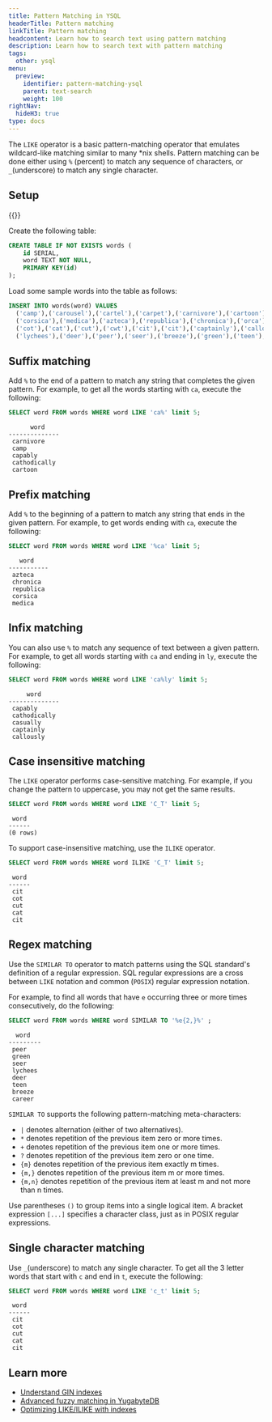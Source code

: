 ```yaml
---
title: Pattern Matching in YSQL
headerTitle: Pattern matching
linkTitle: Pattern matching
headcontent: Learn how to search text using pattern matching
description: Learn how to search text with pattern matching
tags:
  other: ysql
menu:
  preview:
    identifier: pattern-matching-ysql
    parent: text-search
    weight: 100
rightNav:
  hideH3: true
type: docs
---
```


The `LIKE` operator is a basic pattern-matching operator that emulates wildcard-like matching similar to many *nix shells. Pattern matching can be done either using `%` (percent) to match any sequence of characters, or `_`(underscore) to match any single character.

## Setup

{{<cluster-setup-tabs>}}

Create the following table:

```sql
CREATE TABLE IF NOT EXISTS words (
    id SERIAL,
    word TEXT NOT NULL,
    PRIMARY KEY(id)
);
```

Load some sample words into the table as follows:

```sql
INSERT INTO words(word) VALUES
  ('camp'),('carousel'),('cartel'),('carpet'),('carnivore'),('cartoon'),('carry'),('capsule'),
  ('corsica'),('medica'),('azteca'),('republica'),('chronica'),('orca'),('cathodically'),('capably'),
  ('cot'),('cat'),('cut'),('cwt'),('cit'),('cit'),('captainly'),('callously'),('career'),('calculate'),
  ('lychees'),('deer'),('peer'),('seer'),('breeze'),('green'),('teen'),('casually');
```

## Suffix matching

Add `%` to the end of a pattern to match any string that completes the given pattern. For example, to get all the words starting with `ca`, execute the following:

```sql
SELECT word FROM words WHERE word LIKE 'ca%' limit 5;
```

```output
      word
--------------
 carnivore
 camp
 capably
 cathodically
 cartoon
```

## Prefix matching

Add `%` to the beginning of a pattern to match any string that ends in the given pattern. For example, to get words ending with `ca`, execute the following:

```sql
SELECT word FROM words WHERE word LIKE '%ca' limit 5;
```

```output
   word
-----------
 azteca
 chronica
 republica
 corsica
 medica
```

## Infix matching

You can also use `%` to match any sequence of text between a given pattern. For example, to get all words starting with `ca` and ending in `ly`, execute the following:

```sql
SELECT word FROM words WHERE word LIKE 'ca%ly' limit 5;
```

```output
     word
--------------
 capably
 cathodically
 casually
 captainly
 callously
```

## Case insensitive matching

The `LIKE` operator performs case-sensitive matching. For example, if you change the pattern to uppercase, you may not get the same results.

```sql
SELECT word FROM words WHERE word LIKE 'C_T' limit 5;
```

```output
 word
------
(0 rows)
```

To support case-insensitive matching, use the `ILIKE` operator.

```sql
SELECT word FROM words WHERE word ILIKE 'C_T' limit 5;
```

```output
 word
------
 cit
 cot
 cut
 cat
 cit
```

## Regex matching

Use the `SIMILAR TO` operator to match patterns using the SQL standard's definition of a regular expression. SQL regular expressions are a cross between `LIKE` notation and common (`POSIX`) regular expression notation.

For example, to find all words that have `e` occurring three or more times consecutively, do the following:

```sql
SELECT word FROM words WHERE word SIMILAR TO '%e{2,}%' ;
```

```output
  word
---------
 peer
 green
 seer
 lychees
 deer
 teen
 breeze
 career
```

`SIMILAR TO` supports the following pattern-matching meta-characters:

- `|` denotes alternation (either of two alternatives).
- `*` denotes repetition of the previous item zero or more times.
- `+` denotes repetition of the previous item one or more times.
- `?` denotes repetition of the previous item zero or one time.
- `{m}` denotes repetition of the previous item exactly m times.
- `{m,}` denotes repetition of the previous item m or more times.
- `{m,n}` denotes repetition of the previous item at least m and not more than n times.

Use parentheses `()` to group items into a single logical item. A bracket expression `[...]` specifies a character class, just as in POSIX regular expressions.

## Single character matching

Use `_`(underscore) to match any single character. To get all the 3 letter words that start with `c` and end in `t`, execute the following:

```sql
SELECT word FROM words WHERE word LIKE 'c_t' limit 5;
```

```output
 word
------
 cit
 cot
 cut
 cat
 cit
```

## Learn more

- [Understand GIN indexes](../../../../explore/ysql-language-features/indexes-constraints/gin/)
- [Advanced fuzzy matching in YugabyteDB](https://www.yugabyte.com/blog/fuzzy-matching-in-yugabytedb/)
- [Optimizing LIKE/ILIKE with indexes](https://www.yugabyte.com/blog/postgresql-like-query-performance-variations/)

